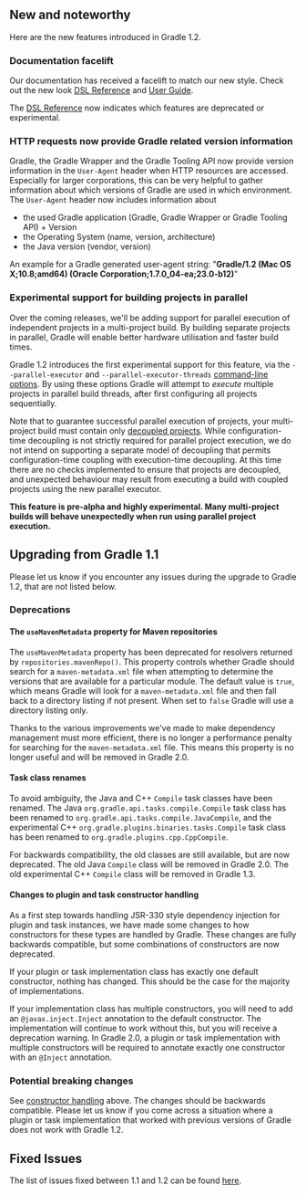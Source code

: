 
## New and noteworthy

Here are the new features introduced in Gradle 1.2.

### Documentation facelift

Our documentation has received a facelift to match our new style. Check out the new look [DSL Reference](dsl/index.html) and [User Guide](userguide/userguide.html).

The [DSL Reference](dsl/index.html) now indicates which features are deprecated or experimental.

### HTTP requests now provide Gradle related version information

Gradle, the Gradle Wrapper and the Gradle Tooling API now provide version information in the `User-Agent` header when HTTP resources are accessed.
Especially for larger corporations, this can be very helpful to gather information about which versions of Gradle are used in which environment. The `User-Agent` header now includes information about

* the used Gradle application (Gradle, Gradle Wrapper or Gradle Tooling API) + Version
* the Operating System (name, version, architecture) 
* the Java version (vendor, version)

An example for a Gradle generated user-agent string: "**Gradle/1.2 (Mac OS X;10.8;amd64) (Oracle Corporation;1.7.0_04-ea;23.0-b12)**"

### Experimental support for building projects in parallel

Over the coming releases, we'll be adding support for parallel execution of independent projects in a multi-project build. By building separate projects in parallel, Gradle
will enable better hardware utilisation and faster build times.

Gradle 1.2 introduces the first experimental support for this feature, via the `--parallel-executor` and `--parallel-executor-threads` [command-line options](http://gradle.org/docs/nightly/userguide/gradle_command_line.html).
By using these options Gradle will attempt to _execute_ multiple projects in parallel build threads, after first configuring all projects sequentially.

Note that to guarantee successful parallel execution of projects, your multi-project build must contain only [decoupled projects](http://gradle.org/docs/nightly/userguide/multi_project_builds.html#sec:decoupled_projects).
While configuration-time decoupling is not strictly required for parallel project execution, we do not intend on supporting a separate model of decoupling that permits configuration-time
coupling with execution-time decoupling. At this time there are no checks implemented to ensure that projects are decoupled, and unexpected behaviour may result from executing a build with coupled
projects using the new parallel executor.

**This feature is pre-alpha and highly experimental. Many multi-project builds will behave unexpectedly when run using parallel project execution.**

## Upgrading from Gradle 1.1

Please let us know if you encounter any issues during the upgrade to Gradle 1.2, that are not listed below.

### Deprecations

#### The `useMavenMetadata` property for Maven repositories

The `useMavenMetadata` property has been deprecated for resolvers returned by `repositories.mavenRepo()`. This property controls whether Gradle should
search for a `maven-metadata.xml` file when attempting to determine the versions that are available for a particular module. The default value is `true`,
which means Gradle will look for a `maven-metadata.xml` file and then fall back to a directory listing if not present. When set to `false` Gradle will
use a directory listing only.

Thanks to the various improvements we've made to make dependency management must more efficient, there is no longer a performance penalty for searching
for the `maven-metadata.xml` file. This means this property is no longer useful and will be removed in Gradle 2.0.


#### Task class renames

To avoid ambiguity, the Java and C++ `Compile` task classes have been renamed. The Java `org.gradle.api.tasks.compile.Compile` task class has been renamed to `org.gradle.api.tasks.compile.JavaCompile`, and
the experimental C++ `org.gradle.plugins.binaries.tasks.Compile` task class has been renamed to `org.gradle.plugins.cpp.CppCompile`.

For backwards compatibility, the old classes are still available, but are now deprecated. The old Java `Compile` class will be removed in Gradle 2.0.
The old experimental C++ `Compile` class will be removed in Gradle 1.3.

<a name="constructors"> </a>
#### Changes to plugin and task constructor handling

As a first step towards handling JSR-330 style dependency injection for plugin and task instances, we have made some changes to how constructors for these types
are handled by Gradle. These changes are fully backwards compatible, but some combinations of constructors are now deprecated.

If your plugin or task implementation class has exactly one default constructor, nothing has changed. This should be the case for the majority of implementations.

If your implementation class has multiple constructors, you will need to add an `@javax.inject.Inject` annotation to the default constructor. The implementation will continue to work
without this, but you will receive a deprecation warning. In Gradle 2.0, a plugin or task implementation with multiple constructors will be required to annotate exactly one
constructor with an `@Inject` annotation.

### Potential breaking changes

See [constructor handling](#constructors) above. The changes should be backwards compatible. Please let us know if you come across a situation where
a plugin or task implementation that worked with previous versions of Gradle does not work with Gradle 1.2.

## Fixed Issues

The list of issues fixed between 1.1 and 1.2 can be found [here](http://issues.gradle.org/sr/jira.issueviews:searchrequest-printable/temp/SearchRequest.html?jqlQuery=fixVersion+in+%28%221.2-rc-1%22%29+ORDER+BY+priority&tempMax=1000).

